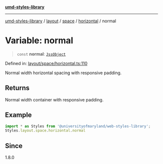 [**umd-styles-library**](../../../../../../README.md)

***

[umd-styles-library](../../../../../../modules.md) / [layout](../../../../../README.md) / [space](../../../README.md) / [horizontal](../README.md) / normal

# Variable: normal

> `const` **normal**: [`JssObject`](../../../../../../utilities/namespaces/transform/type-aliases/JssObject.md)

Defined in: [layout/space/horizontal.ts:110](https://github.com/UMD-Digital/design-system/blob/8021d9898368f604bce452fe4dde6fae3a0578fd/packages/styles/source/layout/space/horizontal.ts#L110)

Normal width horizontal spacing with responsive padding.

## Returns

Normal width container with responsive padding.

## Example

```typescript
import * as Styles from '@universityofmaryland/web-styles-library';
Styles.layout.space.horizontal.normal
```

## Since

1.8.0

